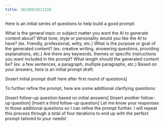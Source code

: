 ```yaml
---
title: 20230819221328 
---
```


Here is an initial series of questions to help build a good prompt:

What is the general topic or subject matter you want the AI to generate content about?
What tone, style or personality would you like the AI to have? (ex. friendly, professional, witty, etc.)
What is the purpose or goal of the generated content? (ex. creative writing, answering questions, providing explanations, etc.)
Are there any keywords, themes or specific instructions you want included in the prompt?
What length should the generated content be? (ex. a few sentences, a paragraph, multiple paragraphs, etc.)
Based on your answers, here is an initial prompt draft:

[Insert initial prompt draft here after first round of questions]

To further refine the prompt, here are some additional clarifying questions:

[Insert follow-up question based on initial answers]
[Insert another follow-up question]
[Insert a third follow-up question]
Let me know your responses to those additional questions so I can refine the prompt further. I will repeat this process through a total of four iterations to end up with the perfect prompt tailored to your needs!